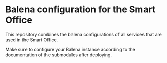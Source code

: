 # Balena configuration for the Smart Office

This repository combines the balena configurations of all services that are used in the Smart Office.

Make sure to configure your Balena instance according to the documentation of the submodules after deploying.